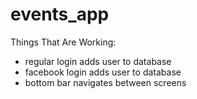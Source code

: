 # events_app

Things That Are Working: 

  - regular login adds user to database
  - facebook login adds user to database
  - bottom bar navigates between screens
